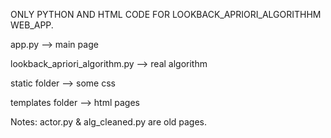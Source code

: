 
ONLY PYTHON AND HTML CODE FOR LOOKBACK_APRIORI_ALGORITHHM WEB_APP.

app.py --> main page

lookback_apriori_algorithm.py --> real algorithm

static folder --> some css

templates folder --> html pages






Notes: actor.py & alg_cleaned.py are old pages. 